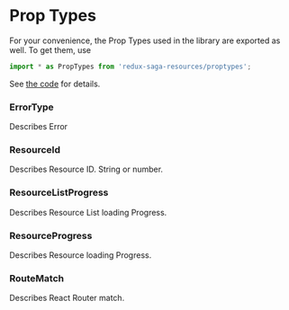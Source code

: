 # Prop Types

For your convenience, the Prop Types used in the library are exported as well. To get them, use

```javascript
import * as PropTypes from 'redux-saga-resources/proptypes';
```

See [the code](./proptypes.js) for details.

### ErrorType

Describes Error

### ResourceId

Describes Resource ID. String or number.

### ResourceListProgress

Describes Resource List loading Progress.

### ResourceProgress

Describes Resource loading Progress.

### RouteMatch

Describes React Router match.
